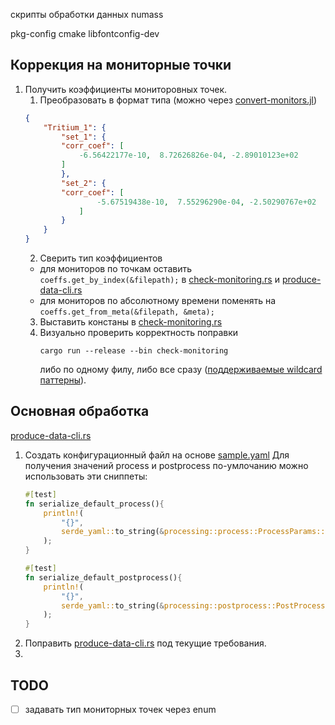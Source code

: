 скрипты обработки данных numass

pkg-config
cmake
libfontconfig-dev

## Коррекция на мониторные точки
1. Получить коэффициенты мониторовных точек.
   1. Преобразовать в формат типа (можно через [convert-monitors.jl](scripts/convert-monitors.jl))
    ```json
    {
        "Tritium_1": {
            "set_1": {
            "corr_coef": [
                -6.56422177e-10,  8.72626826e-04, -2.89010123e+02
            ]
            },
            "set_2": {
            "corr_coef": [
                    -5.67519438e-10,  7.55296290e-04, -2.50290767e+02
                ]
            }
        }
    }
    ```
   2. Сверить тип коэффициентов
    - для мониторов по точкам оставить `coeffs.get_by_index(&filepath);` в [check-monitoring.rs](src/bin/check-monitoring.rs) и [produce-data-cli.rs](src/bin/produce-data-cli.rs)
    - для мониторов по абсолютному времени поменять на `coeffs.get_from_meta(&filepath, &meta);`
   3. Выставить констаны в [check-monitoring.rs](src/bin/check-monitoring.rs)
   4. Визуально проверить корректность поправки
      ```
      cargo run --release --bin check-monitoring
      ```
      либо по одному филу, либо все сразу ([поддерживаемые wildcard паттерны](https://docs.rs/glob/0.3.2/glob/struct.Pattern.html)).

## Основная обработка
[produce-data-cli.rs](src/bin/produce-data-cli.rs)
1. Создать конфигурационный файл на основе [sample.yaml](resources/produce-data-cli-config-sample.yaml)
    Для получения значений process и postprocess по-умлочанию можно использовать эти сниппеты:
    ```rust
    #[test]
    fn serialize_default_process(){
        println!(
            "{}",
            serde_yaml::to_string(&processing::process::ProcessParams::default()).unwrap()
        );
    }

    #[test]
    fn serialize_default_postprocess(){
        println!(
            "{}",
            serde_yaml::to_string(&processing::postprocess::PostProcessParams::default()).unwrap()
        );
    }
    ```
2. Поправить [produce-data-cli.rs](src/bin/produce-data-cli.rs) под текущие требования.
3. 


## TODO
- [ ] задавать тип мониторных точек через enum